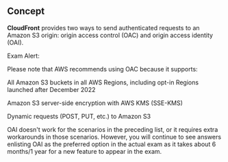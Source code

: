 ## Concept
**CloudFront** provides two ways to send authenticated requests to an Amazon S3 origin: origin access control (OAC) and origin access identity (OAI).

Exam Alert:

Please note that AWS recommends using OAC because it supports:

All Amazon S3 buckets in all AWS Regions, including opt-in Regions launched after December 2022

Amazon S3 server-side encryption with AWS KMS (SSE-KMS)

Dynamic requests (POST, PUT, etc.) to Amazon S3

OAI doesn't work for the scenarios in the preceding list, or it requires extra workarounds in those scenarios. However, you will continue to see answers enlisting OAI as the preferred option in the actual exam as it takes about 6 months/1 year for a new feature to appear in the exam.